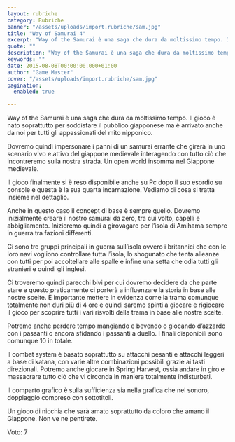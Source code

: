 ```yaml
---
layout: rubriche
category: Rubriche
banner: "/assets/uploads/import.rubriche/sam.jpg"
title: "Way of Samurai 4"
excerpt: "Way of the Samurai è una saga che dura da moltissimo tempo. Il gioco è nato soprattutto per soddisfare il pubblico giapponese ma è arrivato anche da noi per tutti gli appassionati del mito nipponico. Dovremo quindi impersonare i panni di un samurai errante che girerà in uno scenario vivo e attivo del giappone medievale [&hellip"
quote: ""
description: "Way of the Samurai è una saga che dura da moltissimo tempo. Il gioco è nato soprattutto per soddisfare il pubblico giapponese ma è arrivato anche da noi per tutti gli appassionati del mito nipponico. Dovremo quindi impersonare i panni di un samurai errante che girerà in uno scenario vivo e attivo del giappone medievale [&hellip"
keywords: ""
date: 2015-08-08T00:00:00.000+01:00
author: "Game Master"
cover: "/assets/uploads/import.rubriche/sam.jpg"
pagination:
  enabled: true

---
```


[](https://hotmc.com/wp-content/uploads/2015/08/sam.jpg)

Way of the Samurai è una saga che dura da moltissimo tempo. Il gioco è nato soprattutto per soddisfare il pubblico giapponese ma è arrivato anche da noi per tutti gli appassionati del mito nipponico.

Dovremo quindi impersonare i panni di un samurai errante che girerà in uno scenario vivo e attivo del giappone medievale interagendo con tutto ciò che incontreremo sulla nostra strada. Un open world insomma nel Giappone medievale.

Il gioco finalmente si è reso disponibile anche su Pc dopo il suo esordio su console e questa è la sua quarta incarnazione. Vediamo di cosa si tratta insieme nel dettaglio.

Anche in questo caso il concept di base è sempre quello. Dovremo inizialmente creare il nostro samurai da zero, tra cui volto, capelli e abbigliamento. Inizieremo quindi a girovagare per l’isola di Amihama sempre in guerra tra fazioni differenti.

Ci sono tre gruppi principali in guerra sull’isola ovvero i britannici che con le loro navi vogliono controllare tutta l’isola, lo shogunato che tenta alleanze con tutti per poi accoltellare alle spalle e infine una setta che odia tutti gli stranieri e quindi gli inglesi.

[](https://hotmc.com/wp-content/uploads/2015/08/sam-2.jpg)

Ci troveremo quindi parecchi bivi per cui dovremo decidere da che parte stare e questo praticamente ci porterà a influenzare la storia in base alle nostre scelte. È importante mettere in evidenza come la trama comunque totalmente non duri più di 4 ore e quindi saremo spinti a giocare e rigiocare il gioco per scoprire tutti i vari risvolti della trama in base alle nostre scelte.

Potremo anche perdere tempo mangiando e bevendo o giocando d’azzardo con i passanti o ancora sfidando i passanti a duello. I finali disponibili sono comunque 10 in totale.

Il combat system è basato soprattutto su attacchi pesanti e attacchi leggeri a base di katana, con varie altre combinazioni possibili grazie ai tasti direzionali. Potremo anche giocare in Spring Harvest, ossia andare in giro e massacrare tutto ciò che vi circonda in maniera totalmente indisturbati.

Il comparto grafico è sulla sufficienza sia nella grafica che nel sonoro, doppiaggio compreso con sottotitoli.

Un gioco di nicchia che sarà amato soprattutto da coloro che amano il Giappone. Non ve ne pentirete.

Voto: 7